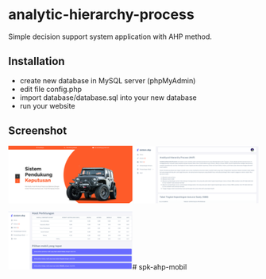 # analytic-hierarchy-process
Simple decision support system application with AHP method.

## Installation
- create new database in MySQL server (phpMyAdmin)
- edit file config.php
- import database/database.sql into your new database
- run your website

## Screenshot

<img src="home/images/SS-1.PNG" alt="Halaman Front End" style="width: 250px;"/>

<img src="home/images/SS-2.PNG" alt="Home" style="width: 250px;"/>

<img src="home/images/SS-3.PNG" alt="Hasil Perhitungan" style="width: 250px;"/># spk-ahp-mobil

